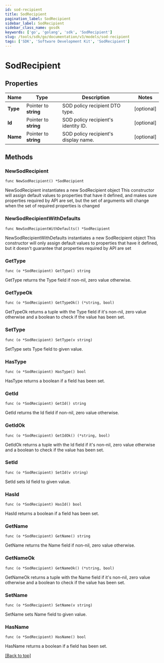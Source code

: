 ```yaml
---
id: sod-recipient
title: SodRecipient
pagination_label: SodRecipient
sidebar_label: SodRecipient
sidebar_class_name: gosdk
keywords: ['go', 'golang', 'sdk', 'SodRecipient'] 
slug: /tools/sdk/go/documentation/v3/models/sod-recipient
tags: ['SDK', 'Software Development Kit', 'SodRecipient']
---
```


# SodRecipient

## Properties

Name | Type | Description | Notes
------------ | ------------- | ------------- | -------------
**Type** | Pointer to **string** | SOD policy recipient DTO type. | [optional] 
**Id** | Pointer to **string** | SOD policy recipient&#39;s identity ID. | [optional] 
**Name** | Pointer to **string** | SOD policy recipient&#39;s display name. | [optional] 

## Methods

### NewSodRecipient

`func NewSodRecipient() *SodRecipient`

NewSodRecipient instantiates a new SodRecipient object
This constructor will assign default values to properties that have it defined,
and makes sure properties required by API are set, but the set of arguments
will change when the set of required properties is changed

### NewSodRecipientWithDefaults

`func NewSodRecipientWithDefaults() *SodRecipient`

NewSodRecipientWithDefaults instantiates a new SodRecipient object
This constructor will only assign default values to properties that have it defined,
but it doesn't guarantee that properties required by API are set

### GetType

`func (o *SodRecipient) GetType() string`

GetType returns the Type field if non-nil, zero value otherwise.

### GetTypeOk

`func (o *SodRecipient) GetTypeOk() (*string, bool)`

GetTypeOk returns a tuple with the Type field if it's non-nil, zero value otherwise
and a boolean to check if the value has been set.

### SetType

`func (o *SodRecipient) SetType(v string)`

SetType sets Type field to given value.

### HasType

`func (o *SodRecipient) HasType() bool`

HasType returns a boolean if a field has been set.

### GetId

`func (o *SodRecipient) GetId() string`

GetId returns the Id field if non-nil, zero value otherwise.

### GetIdOk

`func (o *SodRecipient) GetIdOk() (*string, bool)`

GetIdOk returns a tuple with the Id field if it's non-nil, zero value otherwise
and a boolean to check if the value has been set.

### SetId

`func (o *SodRecipient) SetId(v string)`

SetId sets Id field to given value.

### HasId

`func (o *SodRecipient) HasId() bool`

HasId returns a boolean if a field has been set.

### GetName

`func (o *SodRecipient) GetName() string`

GetName returns the Name field if non-nil, zero value otherwise.

### GetNameOk

`func (o *SodRecipient) GetNameOk() (*string, bool)`

GetNameOk returns a tuple with the Name field if it's non-nil, zero value otherwise
and a boolean to check if the value has been set.

### SetName

`func (o *SodRecipient) SetName(v string)`

SetName sets Name field to given value.

### HasName

`func (o *SodRecipient) HasName() bool`

HasName returns a boolean if a field has been set.


[[Back to top]](#) 


